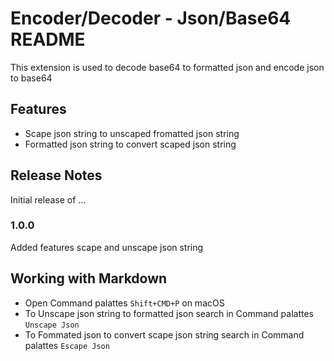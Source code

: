 # Encoder/Decoder - Json/Base64 README

This extension is used to decode base64 to formatted json and encode json to base64

## Features
- Scape json string to unscaped fromatted json string
- Formatted json string to convert scaped json string

## Release Notes

Initial release of ...

### 1.0.0

Added features scape and unscape json string

## Working with Markdown
* Open Command palattes `Shift+CMD+P` on macOS
* To Unscape json string to formatted json search in Command palattes  `Unscape Json`
* To Fommated json to convert scape json string search in Command palattes  `Escape Json`